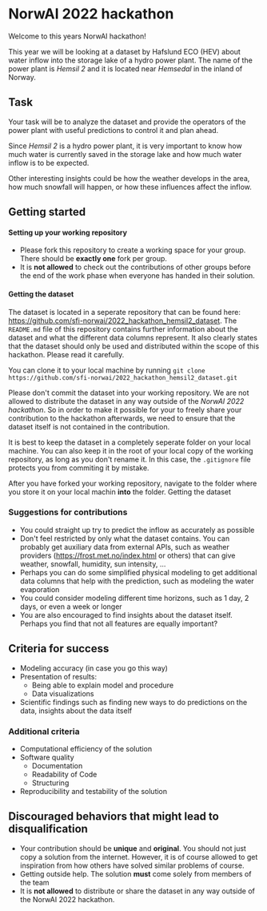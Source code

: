 # NorwAI 2022 hackathon
Welcome to this years NorwAI hackathon!

This year we will be looking at a dataset by Hafslund ECO (HEV) about water inflow into the storage lake of a hydro power plant.
The name of the power plant is *Hemsil 2* and it is located near *Hemsedal* in the inland of Norway. 

## Task
Your task will be to analyze the dataset and provide the operators of the power plant with useful predictions to control it and plan ahead.

Since *Hemsil 2* is a hydro power plant, it is very important to know how much water is currently saved in the storage lake and how much water inflow is to be expected. 

Other interesting insights could be how the weather develops in the area, how much snowfall will happen, or how these influences affect the inflow.

## Getting started
#### Setting up your working repository
- Please fork this repository to create a working space for your group. There should be **exactly one** fork per group.
- It is **not allowed** to check out the contributions of other groups before the end of the work phase when everyone has handed in their solution.

#### Getting the dataset
The dataset is located in a seperate repository that can be found here: https://github.com/sfi-norwai/2022_hackathon_hemsil2_dataset. The `README.md` file of this repository contains further information about the dataset and what the different data columns represent. It also clearly states that the dataset should only be used and distributed within the scope of this hackathon. Please read it carefully.

You can clone it to your local machine by running 
`git clone https://github.com/sfi-norwai/2022_hackathon_hemsil2_dataset.git`

Please don't commit the dataset into your working repository. We are not allowed to distribute the dataset in any way outside of the *NorwAI 2022 hackathon*. So in order to make it possible for your to freely share your contribution to the hackathon afterwards, we need to ensure that the dataset itself is not contained in the contribution. 

It is best to keep the dataset in a completely seperate folder on your local machine. You can also keep it in the root of your local copy of the working repository, as long as you don't rename it. In this case, the `.gitignore` file protects you from commiting it by mistake. 

After you have forked your working repository, navigate to the folder where you store it on your local machin **into** the folder. 
Getting the dataset

### Suggestions for contributions
- You could straight up try to predict the inflow as accurately as possible
- Don't feel restricted by only what the dataset contains. You can probably get auxiliary data from external APIs, such as weather providers (https://frost.met.no/index.html or others) that can give weather, snowfall, humidity, sun intensity, ...
- Perhaps you can do some simplified physical modeling to get additional data columns that help with the prediction, such as modeling the water evaporation
- You could consider modeling different time horizons, such as 1 day, 2 days, or even a week or longer
- You are also encouraged to find insights about the dataset itself. Perhaps you find that not all features are equally important?


## Criteria for success
- Modeling accuracy (in case you go  this way)
- Presentation of results:
    - Being able to explain model and procedure
    - Data visualizations
- Scientific findings such as finding new ways to do predictions on the data, insights about the data itself

### Additional criteria
- Computational efficiency of the solution
- Software quality
    - Documentation
    - Readability of Code
    - Structuring
- Reproducibility and testability of the solution

## Discouraged behaviors that might lead to disqualification
- Your contribution should be **unique** and **original**. You should not just copy a solution from the internet. However, it is of course allowed to get inspiration from how others have solved similar problems of course.
- Getting outside help. The solution **must** come solely from members of the team
- It is **not allowed** to distribute or share the dataset in any way outside of the NorwAI 2022 hackathon. 



